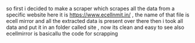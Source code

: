 so first i decided to make a scraper which scrapes all the data from a specific website here it is https://www.ecellnmit.in/ , the name of that file is ecell mirror and all the extracted data is present over there
then i took all data and put it in an folder called site , now its clean and easy to see 
also ecellmirror is basicallu the code for scrapping
